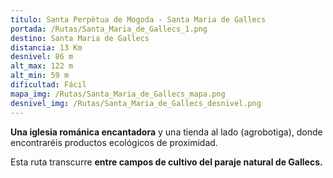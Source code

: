 ```yaml
---
titulo: Santa Perpètua de Mogoda - Santa Maria de Gallecs
portada: /Rutas/Santa_Maria_de_Gallecs_1.png
destino: Santa Maria de Gallecs
distancia: 13 Km
desnivel: 86 m
alt_max: 122 m
alt_min: 59 m
dificultad: Fácil
mapa_img: /Rutas/Santa_Maria_de_Gallecs_mapa.png
desnivel_img: /Rutas/Santa_Maria_de_Gallecs_desnivel.png
---
```


**Una iglesia románica encantadora** y una tienda al lado (agrobotiga), donde encontraréis productos ecológicos de proximidad.

Esta ruta transcurre **entre campos de cultivo del paraje natural de Gallecs.**
